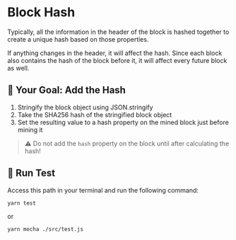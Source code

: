 # Block Hash

Typically, all the information in the header of the block is hashed together to create a unique hash based on those properties.

If anything changes in the header, it will affect the hash. Since each block also contains the hash of the block before it, it will affect every future block as well.

## 🏁 Your Goal: Add the Hash

1. Stringify the block object using JSON.stringify
2. Take the SHA256 hash of the stringified block object
3. Set the resulting value to a hash property on the mined block just before mining it

>⚠️ Do not add the `hash` property on the block until after calculating the hash!

## 🧪 Run Test

Access this path in your terminal and run the following command:

```bash
yarn test
```

or 

```bash
yarn mocha ./src/test.js
```